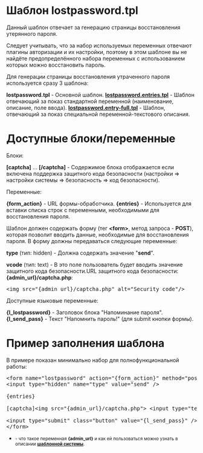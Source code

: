 Шаблон lostpassword.tpl
=======================

Данный шаблон отвечает за генерацию страницы восстановления утерянного пароля.


Следует учитывать, что за набор используемых переменных отвечают плагины авторизации и их настройки, поэтому в этом шаблоне вы не найдёте предопределённого набора переменных с использованием которых можно восстановить пароль.


Для генерации страницы восстановления утраченного пароля используется сразу 3 шаблона:

<b>lostpassword.tpl</b> - Основной шаблон.
<a href="lostpassword.entries.tpl.md"><b>lostpassword.entries.tpl</b></a> - Шаблон отвечающий за показ стандартной переменной (наименование, описание, поле ввода).
<a href="lostpassword.entry-full.tpl.md"><b>lostpassword.entry-full.tpl</b></a> - Шаблон, отвечающий за показ специальной переменной-текстового описания.


Доступные блоки/переменные
==========================

Блоки:

<b>[captcha]</b> ... <b>[/captcha]</b> - Содержимое блока отображается если включена поддержка защитного кода безопасности (настройки => настройки системы => безопасность => код безопасности).

Переменные:

<b>{form_action}</b> - URL формы-обработчика.
<b>{entries}</b> - Используется для вставки списка строк с переменными, необходимыми для восстановления пароля.

Шаблон должен содержать форму (тег <b>&lt;form></b>, метод запроса - <b>POST</b>), которая позволит вводить данные, необходимые для восстановления пароля.
В форму должны передаваться следующие переменные:

<b>type</b> (тип: hidden) - Должна содержать значение "<b>send</b>".

<b>vcode</b> (тип: text) - В это поле пользователь будет вводить значение защитного кода безопасности.URL защитного кода безопасности: <b>{admin_url}/captcha.php</b>:
<pre >&lt;img src="{admin_url}/captcha.php" alt="Security code"/></pre>


Доступные языковые переменные:

<b>{l_lostpassword}</b> - Заголовок блока "Напоминание пароля".
<b>{l_send_pass}</b> - Текст "Напомнить пароль!" (для submit кнопки формы).


Пример заполнения шаблона
=========================

В примере показан минимально набор для полнофункциональной работы:

<pre >
&lt;form name="lostpassword" action="{form_action}" method="post">
&lt;input type="hidden" name="type" value="send" />

{entries}

[captcha]&lt;img src="{admin_url}/captcha.php"> &lt;input type="text" name="vcode" />[/captcha]

&lt;input type="submit" class="button" value="{l_send_pass}" />
&lt;/form>
</pre>


* <small> - что такое переменная <b>{admin_url}</b> и как ей пользоваться можно узнать в описании <a href="templates.md"><b>шаблонной системы</b></a>.</small>
